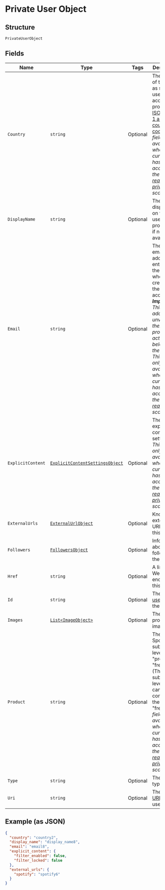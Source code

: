 
# Private User Object

## Structure

`PrivateUserObject`

## Fields

| Name | Type | Tags | Description |
|  --- | --- | --- | --- |
| `Country` | `string` | Optional | The country of the user, as set in the user's account profile. An [ISO 3166-1 alpha-2 country code](http://en.wikipedia.org/wiki/ISO_3166-1_alpha-2). _This field is only available when the current user has granted access to the [user-read-private](/documentation/web-api/concepts/scopes/#list-of-scopes) scope._ |
| `DisplayName` | `string` | Optional | The name displayed on the user's profile. `null` if not available. |
| `Email` | `string` | Optional | The user's email address, as entered by the user when creating their account. _**Important!** This email address is unverified; there is no proof that it actually belongs to the user._ _This field is only available when the current user has granted access to the [user-read-email](/documentation/web-api/concepts/scopes/#list-of-scopes) scope._ |
| `ExplicitContent` | [`ExplicitContentSettingsObject`](../../doc/models/explicit-content-settings-object.md) | Optional | The user's explicit content settings. _This field is only available when the current user has granted access to the [user-read-private](/documentation/web-api/concepts/scopes/#list-of-scopes) scope._ |
| `ExternalUrls` | [`ExternalUrlObject`](../../doc/models/external-url-object.md) | Optional | Known external URLs for this user. |
| `Followers` | [`FollowersObject`](../../doc/models/followers-object.md) | Optional | Information about the followers of the user. |
| `Href` | `string` | Optional | A link to the Web API endpoint for this user. |
| `Id` | `string` | Optional | The [Spotify user ID](/documentation/web-api/concepts/spotify-uris-ids) for the user. |
| `Images` | [`List<ImageObject>`](../../doc/models/image-object.md) | Optional | The user's profile image. |
| `Product` | `string` | Optional | The user's Spotify subscription level: "premium", "free", etc. (The subscription level "open" can be considered the same as "free".) _This field is only available when the current user has granted access to the [user-read-private](/documentation/web-api/concepts/scopes/#list-of-scopes) scope._ |
| `Type` | `string` | Optional | The object type: "user" |
| `Uri` | `string` | Optional | The [Spotify URI](/documentation/web-api/concepts/spotify-uris-ids) for the user. |

## Example (as JSON)

```json
{
  "country": "country2",
  "display_name": "display_name8",
  "email": "email8",
  "explicit_content": {
    "filter_enabled": false,
    "filter_locked": false
  },
  "external_urls": {
    "spotify": "spotify6"
  }
}
```

